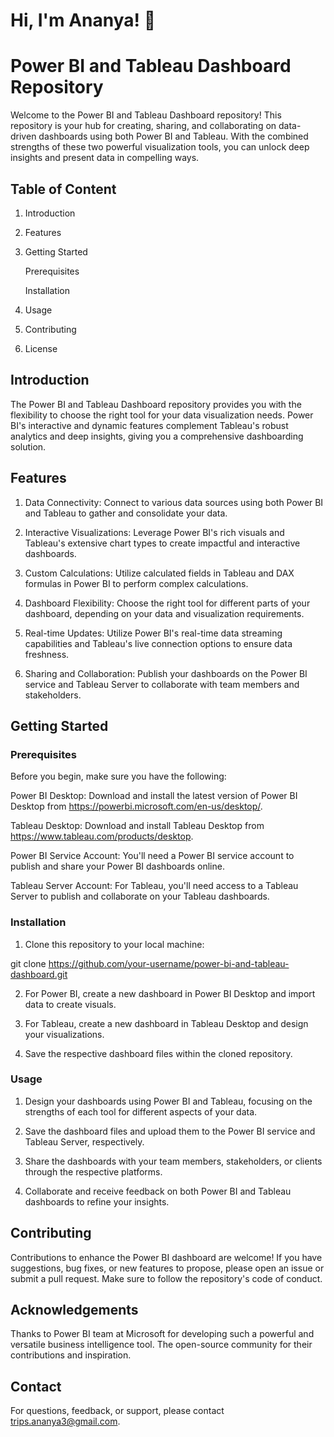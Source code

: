 
# Hi, I'm Ananya! 👋


# Power BI and Tableau Dashboard Repository

Welcome to the Power BI and Tableau Dashboard repository! This repository is your hub for creating, sharing, and collaborating on data-driven dashboards using both Power BI and Tableau. With the combined strengths of these two powerful visualization tools, you can unlock deep insights and present data in compelling ways.


## Table of Content

1. Introduction
2. Features
3. Getting Started

    Prerequisites
    
    Installation
4. Usage
5. Contributing
6. License
## Introduction

The Power BI and Tableau Dashboard repository provides you with the flexibility to choose the right tool for your data visualization needs. Power BI's interactive and dynamic features complement Tableau's robust analytics and deep insights, giving you a comprehensive dashboarding solution.
## Features

1. Data Connectivity: Connect to various data sources using both Power BI and Tableau to gather and consolidate your data.

2. Interactive Visualizations: Leverage Power BI's rich visuals and Tableau's extensive chart types to create impactful and interactive dashboards.

3. Custom Calculations: Utilize calculated fields in Tableau and DAX formulas in Power BI to perform complex calculations.

4. Dashboard Flexibility: Choose the right tool for different parts of your dashboard, depending on your data and visualization requirements.

5. Real-time Updates: Utilize Power BI's real-time data streaming capabilities and Tableau's live connection options to ensure data freshness.

6. Sharing and Collaboration: Publish your dashboards on the Power BI service and Tableau Server to collaborate with team members and stakeholders.


## Getting Started

### Prerequisites

Before you begin, make sure you have the following:

Power BI Desktop: Download and install the latest version of Power BI Desktop from https://powerbi.microsoft.com/en-us/desktop/.

Tableau Desktop: Download and install Tableau Desktop from https://www.tableau.com/products/desktop.

Power BI Service Account: You'll need a Power BI service account to publish and share your Power BI dashboards online.

Tableau Server Account: For Tableau, you'll need access to a Tableau Server to publish and collaborate on your Tableau dashboards.

### Installation

1. Clone this repository to your local machine:

git clone https://github.com/your-username/power-bi-and-tableau-dashboard.git

2. For Power BI, create a new dashboard in Power BI Desktop and import data to create visuals.

3. For Tableau, create a new dashboard in Tableau Desktop and design your visualizations.

4. Save the respective dashboard files within the cloned repository.

### Usage

1. Design your dashboards using Power BI and Tableau, focusing on the strengths of each tool for different aspects of your data.

2. Save the dashboard files and upload them to the Power BI service and Tableau Server, respectively.

3. Share the dashboards with your team members, stakeholders, or clients through the respective platforms.

4. Collaborate and receive feedback on both Power BI and Tableau dashboards to refine your insights.
## Contributing

Contributions to enhance the Power BI dashboard are welcome! If you have suggestions, bug fixes, or new features to propose, please open an issue or submit a pull request. Make sure to follow the repository's code of conduct.


## Acknowledgements

Thanks to Power BI team at Microsoft for developing such a powerful and versatile business intelligence tool.
The open-source community for their contributions and inspiration.



## Contact

For questions, feedback, or support, please contact trips.ananya3@gmail.com.
